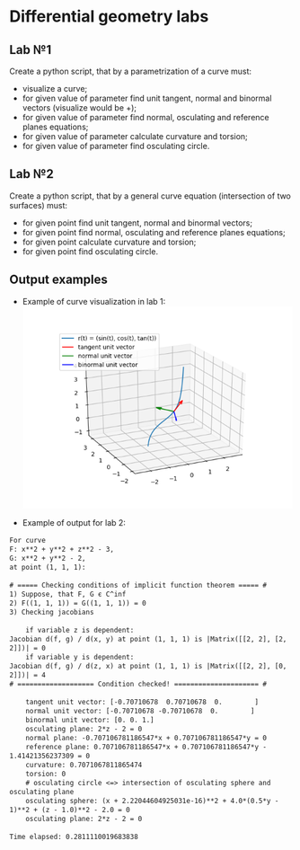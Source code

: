 # Differential geometry labs

## Lab №1

Create a python script, that by a parametrization of a curve must:

- visualize a curve;
- for given value of parameter find unit tangent, normal and binormal vectors (visualize would be +);
- for given value of parameter find normal, osculating and reference planes equations;
- for given value of parameter calculate curvature and torsion;
- for given value of parameter find osculating circle.

## Lab №2

Create a python script, that by a general curve equation (intersection of two surfaces) must:

- for given point find unit tangent, normal and binormal vectors;
- for given point find normal, osculating and reference planes equations;
- for given point calculate curvature and torsion;
- for given point find osculating circle.

## Output examples
- Example of curve visualization in lab 1:
    ![pic1](pic1.png)
    
- Example of output for lab 2:
```
For curve
F: x**2 + y**2 + z**2 - 3,
G: x**2 + y**2 - 2,
at point (1, 1, 1):

# ===== Checking conditions of implicit function theorem ===== #
1) Suppose, that F, G є C^inf
2) F((1, 1, 1)) = G((1, 1, 1)) = 0
3) Checking jacobians

	if variable z is dependent:
Jacobian d(f, g) / d(x, y) at point (1, 1, 1) is |Matrix([[2, 2], [2, 2]])| = 0
	if variable y is dependent:
Jacobian d(f, g) / d(z, x) at point (1, 1, 1) is |Matrix([[2, 2], [0, 2]])| = 4
# =================== Condition checked! ===================== #

	tangent unit vector: [-0.70710678  0.70710678  0.        ]
	normal unit vector: [-0.70710678 -0.70710678  0.        ]
	binormal unit vector: [0. 0. 1.]
	osculating plane: 2*z - 2 = 0
	normal plane: -0.707106781186547*x + 0.707106781186547*y = 0
	reference plane: 0.707106781186547*x + 0.707106781186547*y - 1.41421356237309 = 0
	curvature: 0.7071067811865474
	torsion: 0
	# osculating circle <=> intersection of osculating sphere and osculating plane
	osculating sphere: (x + 2.22044604925031e-16)**2 + 4.0*(0.5*y - 1)**2 + (z - 1.0)**2 - 2.0 = 0
	osculating plane: 2*z - 2 = 0

Time elapsed: 0.2811110019683838
```